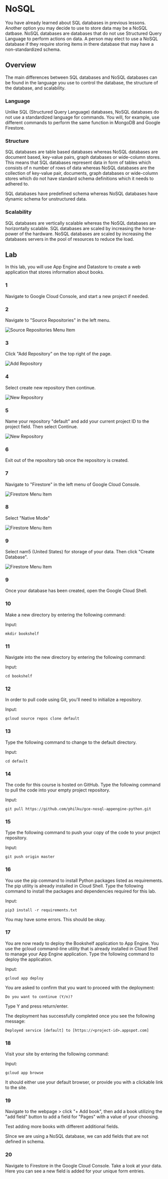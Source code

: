 # NoSQL
You have already learned about SQL databases in previous lessons. Another
option you may decide to use to store data may be a NoSQL datbase.
NoSQL databases are databases that do not use Structured Query Language
to perform actions on data. A person may elect to use a NoSQL database
if they require storing items in there database that may have a non-standardized
schema.

## Overview
The main differences between SQL databases and NoSQL databases can be found
in the language you use to control the database, the structure of the database,
and scalability.

### Language
Unlike SQL (Structured Query Language) databases, NoSQL databases do not
use a standardized language for commands. You will, for example, use
different commands to perform the same function in MongoDB and Google
Firestore.

### Structure
SQL databases are table based databases whereas NoSQL databases are document based, key-value pairs, graph databases or wide-column stores. This means that SQL databases represent data in form of tables which consists of n number of rows of data whereas NoSQL databases are the collection of key-value pair, documents, graph databases or wide-column stores which do not have standard schema definitions which it needs to adhered to.

SQL databases have predefined schema whereas NoSQL databases have dynamic schema for unstructured data.

### Scalability
SQL databases are vertically scalable whereas the NoSQL databases are horizontally scalable. SQL databases are scaled by increasing the horse-power of the hardware. NoSQL databases are scaled by increasing the databases servers in the pool of resources to reduce the load.

## Lab
In this lab, you will use App Engine and Datastore to create a web application
that stores information about books.

### 1
Navigate to Google Cloud Console, and start a new project if needed.

### 2
Navigate to "Source Repositories" in the left menu.

![Source Repositories Menu Item](https://raw.githubusercontent.com/philku/uconn-googleCloud/master/img/class_07_01.png)

### 3
Click "Add Repository" on the top right of the page.

![Add Repository](https://raw.githubusercontent.com/philku/uconn-googleCloud/master/img/class_07_02.png)

### 4
Select create new repository then continue.

![New Repository](https://raw.githubusercontent.com/philku/uconn-googleCloud/master/img/class_07_03.png)

### 5
Name your repository "default" and add your current project ID to the project field. Then select Continue.

![New Repository](https://raw.githubusercontent.com/philku/uconn-googleCloud/master/img/class_07_04.png)

### 6
Exit out of the repository tab once the repository is created.

### 7
Navigate to "Firestore" in the left menu of Google Cloud Console.

![Firestore Menu Item](https://github.com/philku/uconn-googleCloud/img/class_07_05.png)

### 8
Select "Native Mode"

![Firestore Menu Item](https://github.com/philku/uconn-googleCloud/img/class_07_06.png)


### 9
Select nam5 (United States) for storage of your data. Then click "Create Database".

![Firestore Menu Item](https://github.com/philku/uconn-googleCloud/img/class_07_07.png)

### 9
Once your database has been created, open the Google Cloud Shell.

### 10
Make a new directory by entering the following command:

Input:
```
mkdir bookshelf
```

### 11
Navigate into the new directory by entering the following command:

Input:
```
cd bookshelf
```

### 12
In order to pull code using Git, you'll need to initialize a repository.

Input:
```
gcloud source repos clone default
```


### 13
Type the following command to change to the default directory.

Input:
```
cd default
```


### 14
The code for this course is hosted on GitHub. Type the following command to pull the code into your empty project repository.

Input:
```
git pull https://github.com/philku/gce-nosql-appengine-python.git
```


### 15
Type the following command to push your copy of the code to your project repository.

Input:
```
git push origin master
```


### 16
You use the pip command to install Python packages listed as requirements. The pip utility is already installed in Cloud Shell. Type the following command to install the packages and dependencies required for this lab.

Input:
```
pip3 install -r requirements.txt
```

You may have some errors. This should be okay.

### 17
You are now ready to deploy the Bookshelf application to App Engine. You use the gcloud command-line utility that is already installed in Cloud Shell to manage your App Engine application. Type the following command to deploy the application.

Input:
```
gcloud app deploy
```

You are asked to confirm that you want to proceed with the deployment:

```Do you want to continue (Y/n)?```

Type Y and press return/enter.

The deployment has successfully completed once you see the following message:

```Deployed service [default] to [https://<project-id>.appspot.com]```


### 18
Visit your site by entering the following command:

Input:
```
gcloud app browse
```

It should either use your default browser, or provide you with a clickable link to the site.

### 19
Navigate to the webpage > click "+ Add book", then add a book utilizing the "add field" button to add a field for "Pages" with a value of your choosing.

Test adding more books with different additional fields.

SInce we are using a NoSQL database, we can add fields that are not defined in schema.

### 20
Navigate to Firestore in the Google Cloud Console. Take a look at your data. Here you can see a new field is added for your unique form entries.
